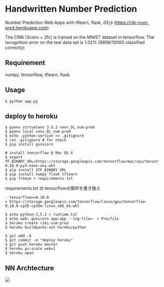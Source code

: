 # Handwritten Number Prediction

Number Prediction Web Apps with tflearn, flask, d3.js (https://riki-num-pred.herokuapp.com)

The CNN (3conv + 2fc) is trained on the MNIST dataset in tensorflow.
The recognition error on the test data set is 1.02% (9898/10000 classified correctly)

## Requirement

numpy, tensorflow, tflearn, flask

## Usage
```
$ python app.py
```

## deploy to heroku
```
$ pyenv virtualenv 3.5.2 venv_DL_num-pred
$ pyenv local venv_DL_num-pred
$ echo .python-version >> .gitignore
$ cat .gitignore # for check
$ pip install gunicorn

# install tensorflow @ Mac OS X
$ export TF_BINARY_URL=https://storage.googleapis.com/tensorflow/mac/cpu/tensorflow-0.10.0-py3-none-any.whl
$ pip install $TF_BINARY_URL
$ pip install numpy flask tflearn
$ pip freeze > requirements.txt
```

requirements.txt の tensorflowの箇所を書き換え
```
- tensorflow==0.10.0
+ https://storage.googleapis.com/tensorflow/linux/gpu/tensorflow-0.10.0-cp35-cp35m-linux_x86_64.whl
```

```
$ echo python-3.5.2 > runtime.txt
$ echo web: gunicorn app:app --log-file=- > Procfile
$ heroku create riki-num-pred
$ heroku buildpacks:set heroku/python

$ git add -A
$ git commit -m "deploy heroku"
$ git push heroku master
$ heroku ps:scale web=1
$ heroku open
```

## NN Archtecture
![](_fig/tensorboard.png)
